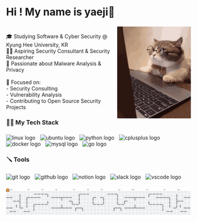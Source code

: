 <h1 align="left">Hi ! My name is yaeji👋</h1>

###

<img align="right" height="250" src="https://github.com/songyaeji/songyaeji/blob/main/cuteCat.gif"  />

###

<p align="left"><br>
  🎓 Studying Software & Cyber Security @ Kyung Hee University, KR<br>   
  👨‍💻 Aspiring Security Consultant & Security Researcher<br>
  🔬 Passionate about Malware Analysis & Privacy<br>
  <br>🎯 Focused on:<br>    
  - Security Consulting<br>    
  - Vulnerability Analysis<br>    
  - Contributing to Open Source Security Projects</p>

###

<h3 align="left">👩‍💻 My Tech Stack</h3>

###

<div align="left">
  <img src="https://img.shields.io/badge/Linux-FCC624?logo=linux&logoColor=black&style=for-the-badge" height="28" alt="linux logo"  />
  <img width="5" />
  <img src="https://img.shields.io/badge/Ubuntu-E95420?logo=ubuntu&logoColor=white&style=for-the-badge" height="28" alt="ubuntu logo"  />
  <img width="5" />
  <img src="https://img.shields.io/badge/Python-3776AB?logo=python&logoColor=white&style=for-the-badge" height="28" alt="python logo"  />
  <img width="5" />
  <img src="https://img.shields.io/badge/C++-00599C?logo=cplusplus&logoColor=white&style=for-the-badge" height="28" alt="cplusplus logo"  />
  <img width="5" />
  <img src="https://img.shields.io/badge/Docker-2496ED?logo=docker&logoColor=white&style=for-the-badge" height="28" alt="docker logo"  />
  <img width="5" />
  <img src="https://img.shields.io/badge/MySQL-4479A1?logo=mysql&logoColor=white&style=for-the-badge" height="28" alt="mysql logo"  />
  <img width="5" />
  <img src="https://img.shields.io/badge/Go-00ADD8?logo=go&logoColor=white&style=for-the-badge" height="28" alt="go logo"  />
</div>

###

<h3 align="left">🪛 Tools</h3>

###

<div align="left">
  <img src="https://img.shields.io/badge/Git-F05032?logo=git&logoColor=white&style=for-the-badge" height="28" alt="git logo"  />
  <img width="5" />
  <img src="https://img.shields.io/badge/GitHub-181717?logo=github&logoColor=white&style=for-the-badge" height="28" alt="github logo"  />
  <img width="5" />
  <img src="https://img.shields.io/badge/Notion-000000?logo=notion&logoColor=white&style=for-the-badge" height="28" alt="notion logo"  />
  <img width="5" />
  <img src="https://img.shields.io/badge/Slack-4A154B?logo=slack&logoColor=white&style=for-the-badge" height="28" alt="slack logo"  />
  <img width="5" />
  <img src="https://img.shields.io/badge/Visual Studio Code-007ACC?logo=visualstudiocode&logoColor=white&style=for-the-badge" height="28" alt="vscode logo"  />
</div>

###


<picture>
  <source media="(prefers-color-scheme: dark)" srcset="https://raw.githubusercontent.com/songyaeji/songyaeji/output/pacman-contribution-graph-dark.svg">
  <source media="(prefers-color-scheme: light)" srcset="https://raw.githubusercontent.com/songyaeji/songyaeji/output/pacman-contribution-graph.svg">
  <img alt="pacman contribution graph" src="https://raw.githubusercontent.com/songyaeji/songyaeji/output/pacman-contribution-graph.svg">
</picture>

###
